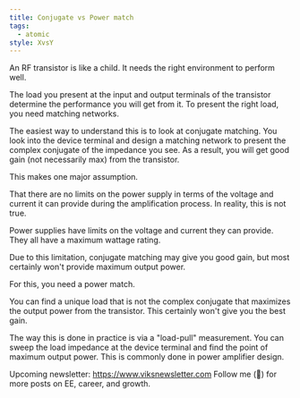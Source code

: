```yaml
---
title: Conjugate vs Power match
tags:
  - atomic
style: XvsY
---
```

An RF transistor is like a child. It needs the right environment to perform well.

The load you present at the input and output terminals of the transistor determine the performance you will get from it. To present the right load, you need matching networks.

The easiest way to understand this is to look at conjugate matching. You look into the device terminal and design a matching network to present the complex conjugate of the impedance you see. As a result, you will get good gain (not necessarily max) from the transistor.

This makes one major assumption.

That there are no limits on the power supply in terms of the voltage and current it can provide during the amplification process. In reality, this is not true.

Power supplies have limits on the voltage and current they can provide. They all have a maximum wattage rating.

Due to this limitation, conjugate matching may give you good gain, but most certainly won't provide maximum output power.

For this, you need a power match.

You can find a unique load that is not the complex conjugate that maximizes the output power from the transistor. This certainly won't give you the best gain.

The way this is done in practice is via a "load-pull" measurement. You can sweep the load impedance at the device terminal and find the point of maximum output power. This is commonly done in power amplifier design.

Upcoming newsletter: https://www.viksnewsletter.com
Follow me (🔔) for more posts on EE, career, and growth.



